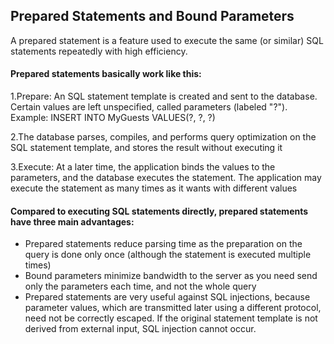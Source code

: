 ## Prepared Statements and Bound Parameters
A prepared statement is a feature used to execute the same (or similar) SQL statements repeatedly with high efficiency.

#### Prepared statements basically work like this:
   1.Prepare: An SQL statement template is created and sent to the database. Certain values are left unspecified, called parameters (labeled "?"). Example: INSERT INTO MyGuests VALUES(?, ?, ?)

   2.The database parses, compiles, and performs query optimization on the SQL statement template, and stores the result without executing it
  
   3.Execute: At a later time, the application binds the values to the parameters, and the database executes the statement. The application may execute the statement as many times as it wants with different values
   

#### Compared to executing SQL statements directly, prepared statements have three main advantages:

   - Prepared statements reduce parsing time as the preparation on the query is done only once (although the statement is executed multiple times)
   - Bound parameters minimize bandwidth to the server as you need send only the parameters each time, and not the whole query
   - Prepared statements are very useful against SQL injections, because parameter values, which are transmitted later using a different protocol, need not be correctly escaped. If the original statement template is not derived from external input, SQL injection cannot occur.
